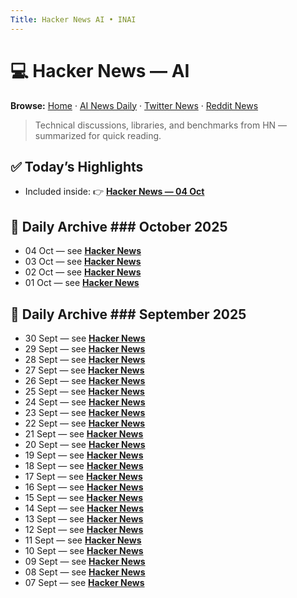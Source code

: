 ```yaml
---
Title: Hacker News AI • INAI
---
```


# 💻 Hacker News — AI

**Browse:** [Home](index.md) · [AI News Daily](news.md) · [Twitter News](twitter-news.md) · [Reddit News](reddit-news.md)

> Technical discussions, libraries, and benchmarks from HN — summarized for quick reading.

## ✅ Today’s Highlights
- Included inside: 👉 **[Hacker News — 04 Oct](hacker-news/2025/2025-10-04.md)**

## 📅 Daily Archive ### October 2025
- 04 Oct — see **[Hacker News](hacker-news/2025/2025-10-04.md)**
- 03 Oct — see **[Hacker News](hacker-news/2025/2025-10-03.md)**
- 02 Oct — see **[Hacker News](hacker-news/2025/2025-10-02.md)**
- 01 Oct — see **[Hacker News](hacker-news/2025/2025-10-01.md)**

## 📅 Daily Archive ### September 2025
- 30 Sept — see **[Hacker News](hacker-news/2025/2025-09-30.md)**
- 29 Sept — see **[Hacker News](hacker-news/2025/2025-09-29.md)**
- 28 Sept — see **[Hacker News](hacker-news/2025/2025-09-28.md)**
- 27 Sept — see **[Hacker News](hacker-news/2025/2025-09-27.md)**
- 26 Sept — see **[Hacker News](hacker-news/2025/2025-09-26.md)**
- 25 Sept — see **[Hacker News](hacker-news/2025/2025-09-25.md)**
- 24 Sept — see **[Hacker News](hacker-news/2025/2025-09-24.md)**
- 23 Sept — see **[Hacker News](hacker-news/2025/2025-09-23.md)**
- 22 Sept — see **[Hacker News](hacker-news/2025/2025-09-22.md)**
- 21 Sept — see **[Hacker News](hacker-news/2025/2025-09-21.md)**
- 20 Sept — see **[Hacker News](hacker-news/2025/2025-09-20.md)**
- 19 Sept — see **[Hacker News](hacker-news/2025/2025-09-19.md)**
- 18 Sept — see **[Hacker News](hacker-news/2025/2025-09-18.md)**
- 17 Sept — see **[Hacker News](hacker-news/2025/2025-09-17.md)**
- 16 Sept — see **[Hacker News](hacker-news/2025/2025-09-16.md)**
- 15 Sept — see **[Hacker News](hacker-news/2025/2025-09-15.md)**
- 14 Sept — see **[Hacker News](hacker-news/2025/2025-09-14.md)**
- 13 Sept — see **[Hacker News](hacker-news/2025/2025-09-13.md)**
- 12 Sept — see **[Hacker News](hacker-news/2025/2025-09-12.md)**
- 11 Sept — see **[Hacker News](hacker-news/2025/2025-09-11.md)**
- 10 Sept — see **[Hacker News](hacker-news/2025/2025-09-10.md)**
- 09 Sept — see **[Hacker News](hacker-news/2025/2025-09-09.md)**
- 08 Sept — see **[Hacker News](hacker-news/2025/2025-09-08.md)**
- 07 Sept — see **[Hacker News](hacker-news/2025/2025-09-07.md)**
